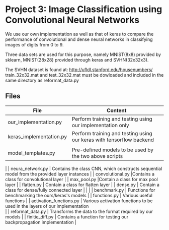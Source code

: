 # Project 3: Image Classification using Convolutional Neural Networks

We use our own implementation as well as that of keras to compare the performance of convolutional and dense neural networks 
in classifying images of digits from 0 to 9. 

Three data sets are used for this purpose, namely MNIST(8x8) provided by sklearn, MNIST(28x28) provided through keras and 
SVHN(32x32x3). 

The SVHN dataset is found at: http://ufldl.stanford.edu/housenumbers/
train_32x32.mat and test_32x32.mat must be dowloaded and included in the same directory as reformat_data.py
## Files

| File                        | Content                                                                                 |
|-----------------------------|-----------------------------------------------------------------------------------------|
| our_implementation.py                  | Perform training and testing using our implementation only                    |
| keras_implementation.py                | Perform training and testing using our keras with tensorflow backend           |
|                                                                                                         |
|model_templates.py                | Pre-defined models to be used by the two above scripts        |
|
| neura_network.py           | Contains the class CNN, which constructs sequential model from the provided layer instances    |
| convolutional.py            |Contains a class for convolutional layer    |
| max_pool.py           |Contain a class for max pool layer |
| flatten.py           | Contain a class for flatten layer |
| dense.py           | Contain a class for dense/fully connected layer |
|                                                                   |
| benchmark.py  |  Functions for benchmarking the ours/keras's models      |
| functions.py  |  Various useful functions      |
| activation_functions.py | Various activation functions to be used in the layers of our implementation  
|
| reformat_data.py  | Transforms the data to the format required by our models  |
| finitie_diff.py  | Contains a function for testing our backpropagation implementation     |
  

